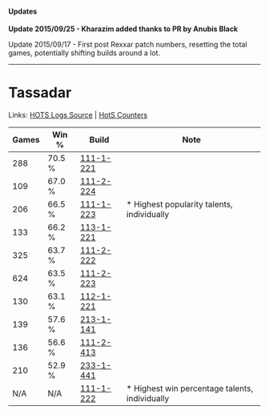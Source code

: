 #### Updates
**Update 2015/09/25 - Kharazim added thanks to PR by Anubis Black**

Update 2015/09/17 - First post Rexxar patch numbers, resetting the total games, potentially shifting builds around a lot.

***

# Tassadar

Links: [HOTS Logs Source](https://www.hotslogs.com/Sitewide/HeroDetails?Hero=Tassadar) | [HotS Counters](http://hotscounters.com/#/hero/Tassadar)

Games  | Win %  | Build     | Note
-----  | -----  | -----     | ----
288    | 70.5 % | [111-1-221](http://www.heroesfire.com/hots/talent-calculator/tassadar#gOir) | 
109    | 67.0 % | [111-2-224](http://www.heroesfire.com/hots/talent-calculator/tassadar#gOyW) | 
206    | 66.5 % | [111-1-223](http://www.heroesfire.com/hots/talent-calculator/tassadar#gOit) | * Highest popularity talents, individually
133    | 66.2 % | [113-1-221](http://www.heroesfire.com/hots/talent-calculator/tassadar#gTbL) | 
325    | 63.7 % | [111-2-222](http://www.heroesfire.com/hots/talent-calculator/tassadar#gOyU) | 
624    | 63.5 % | [111-2-223](http://www.heroesfire.com/hots/talent-calculator/tassadar#gOyV) | 
130    | 63.1 % | [112-1-221](http://www.heroesfire.com/hots/talent-calculator/tassadar#gR95) | 
139    | 57.6 % | [213-1-141](http://www.heroesfire.com/hots/talent-calculator/tassadar#kHj5) | 
136    | 56.6 % | [111-2-413](http://www.heroesfire.com/hots/talent-calculator/tassadar#gO_T) | 
210    | 52.9 % | [233-1-441](http://www.heroesfire.com/hots/talent-calculator/tassadar#l2cn) | 
N/A    | N/A    | [111-1-222](http://www.heroesfire.com/hots/talent-calculator/tassadar#gOis) | * Highest win percentage talents, individually
